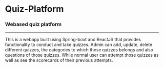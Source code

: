 # Quiz-Platform


<h3>Webased quiz platform</h3>
<hr>

<p>This is a webapp built using Spring-boot and ReactJS that provides functionality to conduct and take quizzes. Admin can add, update, delete different quizzes, the categories to which these quizzes belongs and also questions of those quizzes. While normal user can attempt those quizzes as well as see the scorecards of their previous attempts.
</p>
